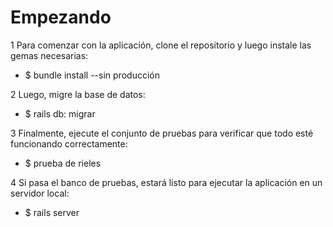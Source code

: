 Empezando
====

1 Para comenzar con la aplicación, clone el repositorio y luego instale las gemas necesarias:
  * $ bundle install --sin producción

2 Luego, migre la base de datos:
  * $ rails db: migrar

3 Finalmente, ejecute el conjunto de pruebas para verificar que todo esté funcionando correctamente:
  * $ prueba de rieles

4 Si pasa el banco de pruebas, estará listo para ejecutar la aplicación en un servidor local:
  * $ rails server